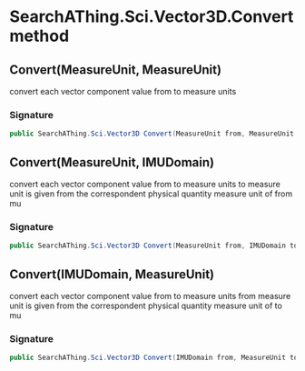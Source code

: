 # SearchAThing.Sci.Vector3D.Convert method
## Convert(MeasureUnit, MeasureUnit)
convert each vector component value from to measure units

### Signature
```csharp
public SearchAThing.Sci.Vector3D Convert(MeasureUnit from, MeasureUnit to)
```
## Convert(MeasureUnit, IMUDomain)
convert each vector component value from to measure units
            to measure unit is given from the correspondent physical quantity measure unit of from mu

### Signature
```csharp
public SearchAThing.Sci.Vector3D Convert(MeasureUnit from, IMUDomain to)
```
## Convert(IMUDomain, MeasureUnit)
convert each vector component value from to measure units
            from measure unit is given from the correspondent physical quantity measure unit of to mu

### Signature
```csharp
public SearchAThing.Sci.Vector3D Convert(IMUDomain from, MeasureUnit to)
```
